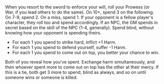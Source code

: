 When you resort to the sword to enforce your will, roll your Prowess (or War, if you lead others to do the same). On 10+, spend 3 on the following. On 7-9, spend 2. On a miss, spend 1. If your opponent is a fellow player's character, they roll too and spend accordingly. If an NPC, the GM spends in secret based on the skill of the NPC (1-4, generally). Spend blind, without knowing how your opponent is spending theirs.

* For each 1 you spend to strike hard, inflict +1 Harm.
* For each 1 you spend to defend yourself, suffer -1 Harm.
* For each 1 you spend to come out on top, you better your chance to win.

Both of you reveal how you've spent. Exchange harm simultaneously, and then whoever spent more to come out on top has the other at their mercy. If this is a tie, both get 3 more to spend, blind as always, and so on until someone wins or someone is killed.